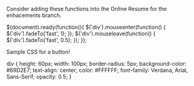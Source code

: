 Consider adding these functions into the Online Resume for the enhacements branch.

$(document).ready(function(){
    $('div').mouseenter(function() {
        $('div').fadeTo('fast', 1);
    });
    $('div').mouseleave(function() {
        $('div').fadeTo('fast', 0.5);
    });
});


Sample CSS for a button!

div {
    height: 60px;
    width: 100px;
    border-radius: 5px;
    background-color: #69D2E7;
    text-align: center;
    color: #FFFFFF;
    font-family: Verdana, Arial, Sans-Serif;
    opacity: 0.5;
}
